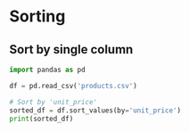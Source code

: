 # Sorting 

## Sort by single column

```python
import pandas as pd

df = pd.read_csv('products.csv')

# Sort by 'unit_price'
sorted_df = df.sort_values(by='unit_price')
print(sorted_df)
```
